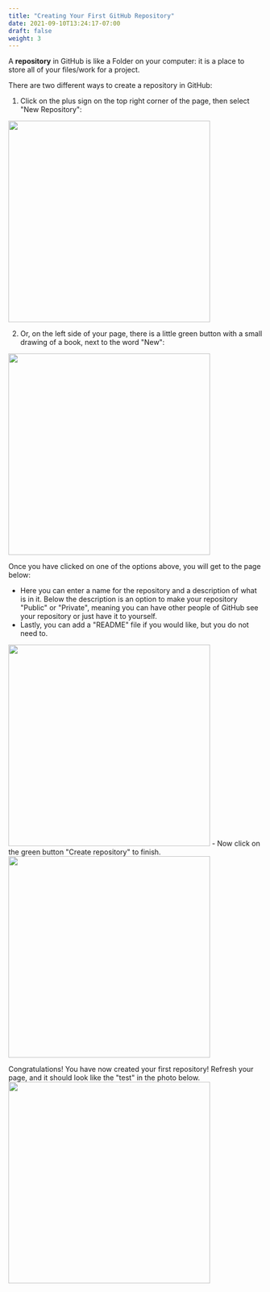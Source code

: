 ```yaml
---
title: "Creating Your First GitHub Repository"
date: 2021-09-10T13:24:17-07:00
draft: false
weight: 3
---
```


A **repository** in GitHub is like a Folder on your computer: it is a place to store all of your files/work for a project.

There are two different ways to create a repository in GitHub:
1. Click on the plus sign on the top right corner of the page, then select "New Repository":
<img src="../images/CreatingRepositoryOption2b.png" height="400"/>

2. Or, on the left side of your page, there is a little green button with a small drawing of a book, next to the word "New":
<img src="../images/CreatingRepositoryOption1.png" height="400"/>

Once you have clicked on one of the options above, you will get to the page below:
- Here you can enter a name for the repository and a description of what is in it. Below the description is an option to make your repository "Public" or "Private", meaning you can have other people of GitHub see your repository or just have it to yourself.
- Lastly, you can add a "README" file if you would like, but you do not need to.
<img src="../images/CreatingRepositoryNameandDescription.png" height="400"/>
- Now click on the green button "Create repository" to finish.

<img src="../images/repopage.JPG" height="400"/>

Congratulations! You have now created your first repository! Refresh your page, and it should look like the "test" in the photo below.
<img src="../images/CreatingRepositoryFinal.png" height="400"/>
